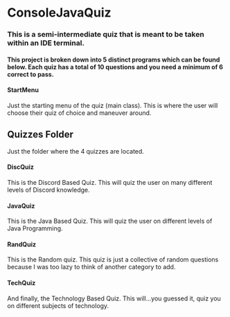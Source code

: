 # ConsoleJavaQuiz
### This is a semi-intermediate quiz that is meant to be taken within an IDE terminal.

#### This project is broken down into 5 distinct programs which can be found below. Each quiz has a total of 10 questions and you need a minimum of 6 correct to pass.

#### __StartMenu__

Just the starting menu of the quiz (main class).
This is where the user will choose their quiz of choice and maneuver around.

## __Quizzes Folder__
Just the folder where the 4 quizzes are located.

#### __DiscQuiz__

This is the Discord Based Quiz. This will quiz the user on many different levels of Discord knowledge.


#### __JavaQuiz__

This is the Java Based Quiz. This will quiz the user on different levels of Java Programming.

#### __RandQuiz__

This is the Random quiz. This quiz is just a collective of random questions because I was too lazy to think of another category to add.

#### __TechQuiz__

And finally, the Technology Based Quiz. This will...you guessed it, quiz you on different subjects of technology.
